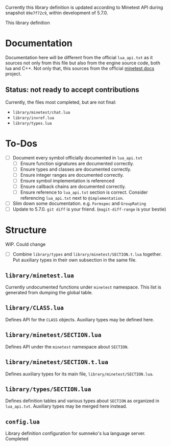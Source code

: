 Currently this library definition is updated according to Minetest API during
snapshot `89e7f72c9`, within development of 5.7.0.

This library definition

# Documentation
Documentation here will be different from the official `lua_api.txt` as it
sources not only from this file but also from the engine source code, both lua
and C++. Not only that, this sources from the official [minetest
docs](https://github.com/minetest/minetest_docs/) project.

## Status: not ready to accept contributions
Currently, the files most completed, but are not final:
* `library/minetest/chat.lua`
* `library/invref.lua`
* `library/types.lua`

# To-Dos
* [ ] Document every symbol officially documented in `lua_api.txt`
  * [ ] Ensure function signatures are documented correctly.
  * [ ] Ensure types and classes are documented correctly.
  * [ ] Ensure integer ranges are documented correctly.
  * [ ] Ensure symbol implementation is referenced
  * [ ] Ensure callback chains are documented correctly.
  * [ ] Ensure reference to `lua_api.txt` section is correct. Consider referencing `lua_api.txt` next to `@implementation`.
* [ ] Slim down some documentation. e.g. `Formspec` and `GroupRating`
* [ ] Update to 5.7.0. `git diff` is your friend. (`magit-diff-range` is your bestie)

# Structure
WIP. Could change

* [ ] Combine `library/types` and `library/minetest/SECTION.t.lua` together. Put
      auxiliary types in their own subsection in the same file.

## `library/minetest.lua`
Currently undocumented functions under `minetest` namespace. This list is
generated from dumping the global table.

## `library/CLASS.lua`
Defines API for the `CLASS` objects.
Auxiliary types may be defined here.

## `library/minetest/SECTION.lua`
Defines API under the `minetest` namespace about `SECTION`.

## `library/minetest/SECTION.t.lua`
Defines auxiliary types for its main file, `library/minetest/SECTION.lua`.

## `library/types/SECTION.lua`
Defines definition tables and various types about `SECTION` as organized in `lua_api.txt`.
Auxiliary types may be merged here instead.

## `config.lua`
Library definition configuration for sumneko's lua language server. Completed
